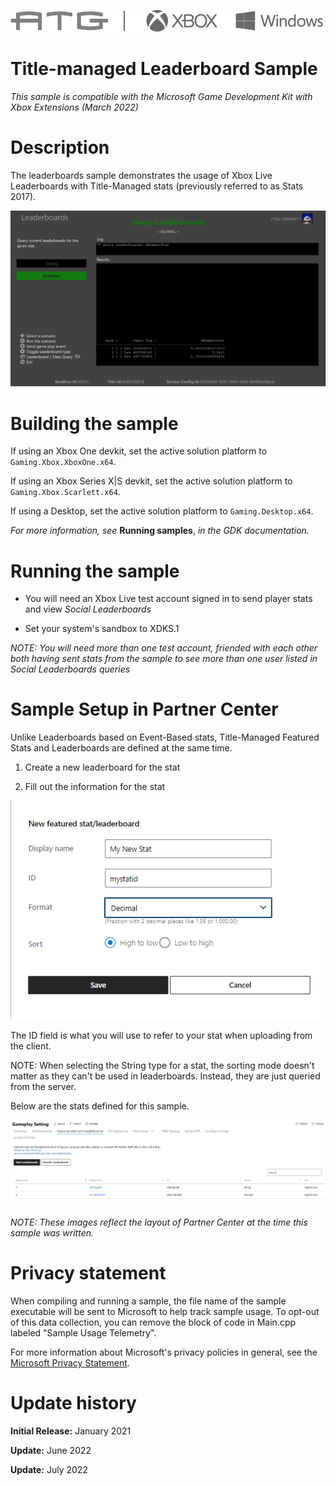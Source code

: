   ![](./media/image1.png)

#   Title-managed Leaderboard Sample

*This sample is compatible with the Microsoft Game Development Kit with
Xbox Extensions (March 2022)*

# 

# Description

The leaderboards sample demonstrates the usage of Xbox Live Leaderboards
with Title-Managed stats (previously referred to as Stats 2017).

![](./media/image3.png)

# Building the sample

If using an Xbox One devkit, set the active solution platform to `Gaming.Xbox.XboxOne.x64`.

If using an Xbox Series X|S devkit, set the active solution platform to `Gaming.Xbox.Scarlett.x64`.

If using a Desktop, set the active solution platform to `Gaming.Desktop.x64`.

*For more information, see* __Running samples__, *in the GDK documentation.*

# Running the sample

-   You will need an Xbox Live test account signed in to send player
    stats and view *Social Leaderboards*

-   Set your system's sandbox to XDKS.1

*NOTE: You will need more than one test account, friended with each
other both having sent stats from the sample to see more than one user
listed in Social Leaderboards queries*

# Sample Setup in Partner Center

Unlike Leaderboards based on Event-Based stats, Title-Managed Featured
Stats and Leaderboards are defined at the same time.

1.  Create a new leaderboard for the stat

2.  Fill out the information for the stat

![](./media/image4.png)

The ID field is what you will use to refer to your stat when uploading
from the client.

NOTE: When selecting the String type for a stat, the sorting mode
doesn't matter as they can't be used in leaderboards. Instead, they are
just queried from the server.

Below are the stats defined for this sample.

![](./media/image5.png)

*NOTE: These images reflect the layout of Partner Center at the time
this sample was written.*

# Privacy statement

When compiling and running a sample, the file name of the sample
executable will be sent to Microsoft to help track sample usage. To
opt-out of this data collection, you can remove the block of code in
Main.cpp labeled "Sample Usage Telemetry".

For more information about Microsoft's privacy policies in general, see
the [Microsoft Privacy
Statement](https://privacy.microsoft.com/en-us/privacystatement/).

# Update history

**Initial Release:** January 2021

**Update:** June 2022

**Update:** July 2022
